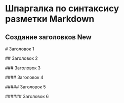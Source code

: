 # Шпаргалка по синтаксису разметки Markdown

## Создание заголовков New

\# Заголовок 1

\## Заголовок 2

\### Заголовок 3

\#### Заголовок 4

\##### Заголовок 5

\###### Заголовок 6
